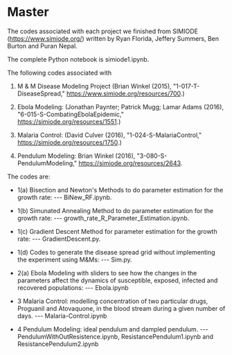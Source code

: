 # Master
The codes associated with each project we finished from SIMIODE (https://www.simiode.org/) written by Ryan Florida, Jeffery Summers, Ben Burton and Puran Nepal.

The complete Python notebook is simiode1.ipynb. 

The following codes associated with 

1. M & M Disease Modeling Project (Brian Winkel (2015), "1-017-T-DiseaseSpread," https://www.simiode.org/resources/700.) 

2. Ebola Modeling: (Jonathan Paynter; Patrick Mugg; Lamar Adams (2016), "6-015-S-CombatingEbolaEpidemic," https://simiode.org/resources/1551.)

3. Malaria Control: (David Culver (2016), "1-024-S-MalariaControl," https://simiode.org/resources/1750.)

4. Pendulum Modeling: Brian Winkel (2016), "3-080-S-PendulumModeling," https://simiode.org/resources/2643.

The codes are:

- 1(a) Bisection and Newton's Methods to do parameter estimation for the growth rate: --- BiNew_RF.ipynb.

- 1(b) Simunated Annealing Method to do parameter estimation for the growth rate: --- growth_rate_R_Parameter_Estimation.ipynb.

- 1(c) Gradient Descent Method for parameter estimation for the growth rate: --- GradientDescent.py.

- 1(d) Codes to generate the disease spread grid without implementing the experiment using M&Ms: --- Sim.py.

- 2(a) Ebola Modeling with sliders to see how the changes in the parameters affect the dynamics of susceptible, exposed, infected and recovered populations: --- Ebola.ipynb

- 3 Malaria Control:  modelling concentration of two particular drugs, Proguanil and Atovaquone, in the blood stream during a given number of days. --- Malaria-Control.ipynb

- 4 Pendulum Modeling: ideal pendulum and dampled pendulum. --- PendulumWithOutResistence.ipynb, ResistancePendulum1.ipynb and ResistancePendulum2.ipynb
